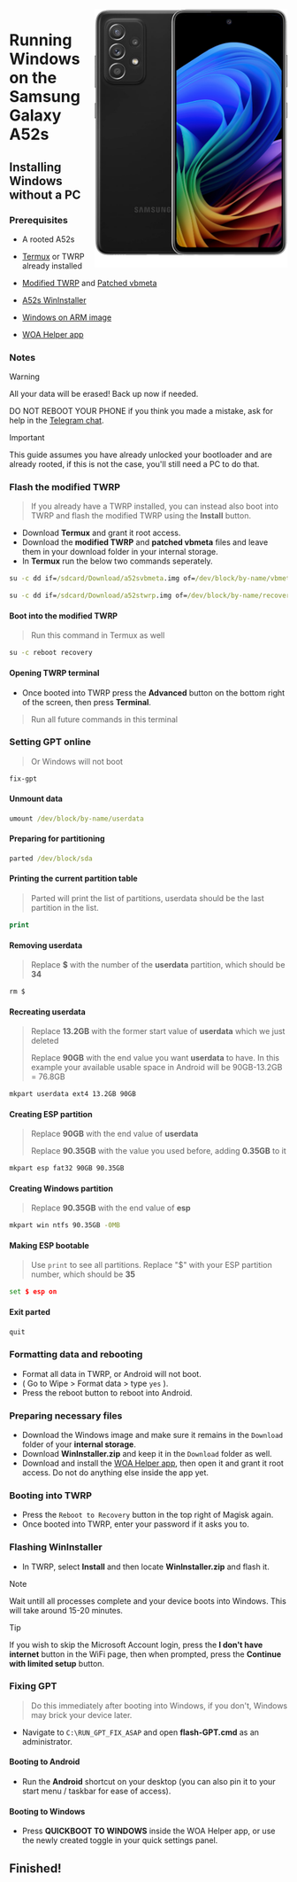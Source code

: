 <img align="right" src="https://github.com/n00b69/woa-a52s/blob/main/a52s.png" width="350" alt="Windows 11 running on a52sxq">

# Running Windows on the Samsung Galaxy A52s

## Installing Windows without a PC

### Prerequisites
- A rooted A52s

- [Termux](https://play.google.com/store/apps/details?id=com.termux) or TWRP already installed

- [Modified TWRP](https://github.com/n00b69/woa-a52s/releases/download/Files/a52stwrp.img) and [Patched vbmeta](https://github.com/n00b69/woa-a52s/releases/download/Files/a52svbmeta.img)

- [A52s WinInstaller](https://github.com/n00b69/woa-a52s/releases/download/Files/A52sWinInstaller_v6.8.1.zip)

- [Windows on ARM image](https://worproject.com/esd)

- [WOA Helper app](https://github.com/Marius586/WoA-Helper-update/releases/tag/WOA)

### Notes
> [!WARNING]  
> All your data will be erased! Back up now if needed.
> 
> DO NOT REBOOT YOUR PHONE if you think you made a mistake, ask for help in the [Telegram chat](https://t.me/a52sxq_uefi).

> [!Important]
> This guide assumes you have already unlocked your bootloader and are already rooted, if this is not the case, you'll still need a PC to do that.

### Flash the modified TWRP
> If you already have a TWRP installed, you can instead also boot into TWRP and flash the modified TWRP using the **Install** button.
- Download **Termux** and grant it root access.
- Download the **modified TWRP** and **patched vbmeta** files and leave them in your download folder in your internal storage.
- In **Termux** run the below two commands seperately.
```cmd
su -c dd if=/sdcard/Download/a52svbmeta.img of=/dev/block/by-name/vbmeta
```

```cmd
su -c dd if=/sdcard/Download/a52stwrp.img of=/dev/block/by-name/recovery bs=8M
```

#### Boot into the modified TWRP
> Run this command in Termux as well
```cmd
su -c reboot recovery
```

#### Opening TWRP terminal
- Once booted into TWRP press the **Advanced** button on the bottom right of the screen, then press **Terminal**.
> Run all future commands in this terminal

### Setting GPT online
> Or Windows will not boot
```cmd
fix-gpt
```

#### Unmount data
```cmd
umount /dev/block/by-name/userdata
```

#### Preparing for partitioning
```cmd
parted /dev/block/sda
```

#### Printing the current partition table
> Parted will print the list of partitions, userdata should be the last partition in the list.
```cmd
print
```

#### Removing userdata
> Replace **$** with the number of the **userdata** partition, which should be **34**
```cmd
rm $
```

#### Recreating userdata
> Replace **13.2GB** with the former start value of **userdata** which we just deleted
>
> Replace **90GB** with the end value you want **userdata** to have. In this example your available usable space in Android will be 90GB-13.2GB = 76.8GB
```cmd
mkpart userdata ext4 13.2GB 90GB
```

#### Creating ESP partition
> Replace **90GB** with the end value of **userdata**
>
> Replace **90.35GB** with the value you used before, adding **0.35GB** to it
```cmd
mkpart esp fat32 90GB 90.35GB
```

#### Creating Windows partition
> Replace **90.35GB** with the end value of **esp**
```cmd
mkpart win ntfs 90.35GB -0MB
```

#### Making ESP bootable
> Use `print` to see all partitions. Replace "$" with your ESP partition number, which should be **35**
```cmd
set $ esp on
```

#### Exit parted
```cmd
quit
```

### Formatting data and rebooting
- Format all data in TWRP, or Android will not boot.
- ( Go to Wipe > Format data > type `yes` ).
- Press the reboot button to reboot into Android.

### Preparing necessary files
- Download the Windows image and make sure it remains in the `Download` folder of your **internal storage**.
- Download **WinInstaller.zip** and keep it in the `Download` folder as well.
- Download and install the [WOA Helper app](https://github.com/Marius586/WoA-Helper-update/releases/tag/WOA), then open it and grant it root access. Do not do anything else inside the app yet.

### Booting into TWRP
- Press the `Reboot to Recovery` button in the top right of Magisk again.
- Once booted into TWRP, enter your password if it asks you to.

### Flashing WinInstaller
- In TWRP, select **Install** and then locate **WinInstaller.zip** and flash it.
> [!Note]
> Wait untill all processes complete and your device boots into Windows. This will take around 15-20 minutes.

> [!Tip]
> If you wish to skip the Microsoft Account login, press the **I don't have internet** button in the WiFi page, then when prompted, press the **Continue with limited setup** button.

### Fixing GPT
> Do this immediately after booting into Windows, if you don't, Windows may brick your device later.
- Navigate to `C:\RUN_GPT_FIX_ASAP` and open **flash-GPT.cmd** as an administrator.

#### Booting to Android
- Run the **Android** shortcut on your desktop (you can also pin it to your start menu / taskbar for ease of access).

#### Booting to Windows
- Press **QUICKBOOT TO WINDOWS** inside the WOA Helper app, or use the newly created toggle in your quick settings panel.

## Finished!


















